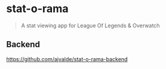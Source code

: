 # stat-o-rama

> A stat viewing app for League Of Legends & Overwatch

## Backend

https://github.com/ajvalde/stat-o-rama-backend
